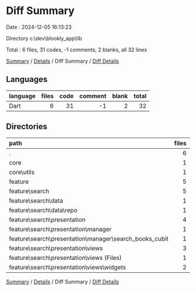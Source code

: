 # Diff Summary

Date : 2024-12-05 16:13:23

Directory c:\\dev\\blookly_app\\lib

Total : 6 files,  31 codes, -1 comments, 2 blanks, all 32 lines

[Summary](results.md) / [Details](details.md) / Diff Summary / [Diff Details](diff-details.md)

## Languages
| language | files | code | comment | blank | total |
| :--- | ---: | ---: | ---: | ---: | ---: |
| Dart | 6 | 31 | -1 | 2 | 32 |

## Directories
| path | files | code | comment | blank | total |
| :--- | ---: | ---: | ---: | ---: | ---: |
| . | 6 | 31 | -1 | 2 | 32 |
| core | 1 | 3 | 0 | 0 | 3 |
| core\\utils | 1 | 3 | 0 | 0 | 3 |
| feature | 5 | 28 | -1 | 2 | 29 |
| feature\\search | 5 | 28 | -1 | 2 | 29 |
| feature\\search\\data | 1 | 2 | 0 | 1 | 3 |
| feature\\search\\data\\repo | 1 | 2 | 0 | 1 | 3 |
| feature\\search\\presentation | 4 | 26 | -1 | 1 | 26 |
| feature\\search\\presentation\\manager | 1 | 2 | 0 | 1 | 3 |
| feature\\search\\presentation\\manager\\search_books_cubit | 1 | 2 | 0 | 1 | 3 |
| feature\\search\\presentation\\views | 3 | 24 | -1 | 0 | 23 |
| feature\\search\\presentation\\views (Files) | 1 | -14 | 0 | -1 | -15 |
| feature\\search\\presentation\\views\\widgets | 2 | 38 | -1 | 1 | 38 |

[Summary](results.md) / [Details](details.md) / Diff Summary / [Diff Details](diff-details.md)